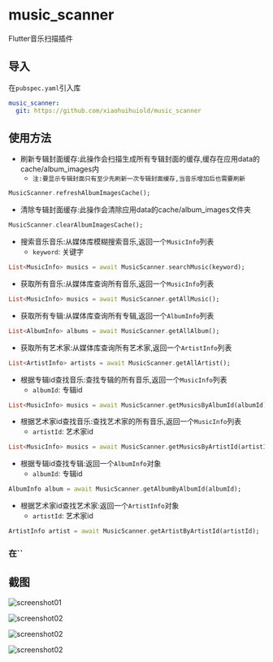 # music_scanner

Flutter音乐扫描插件

## 导入

在`pubspec.yaml`引入库
```yaml
music_scanner:
  git: https://github.com/xiaohuihuiold/music_scanner
```

## 使用方法

* 刷新专辑封面缓存:此操作会扫描生成所有专辑封面的缓存,缓存在应用data的cache/album_images内
  * `注:要显示专辑封面只有至少先刷新一次专辑封面缓存,当音乐增加后也需要刷新`
```dart
MusicScanner.refreshAlbumImagesCache();
```

* 清除专辑封面缓存:此操作会清除应用data的cache/album_images文件夹
```dart
MusicScanner.clearAlbumImagesCache();
```

* 搜索音乐音乐:从媒体库模糊搜索音乐,返回一个`MusicInfo`列表
  * `keyword`: 关键字
```dart
List<MusicInfo> musics = await MusicScanner.searchMusic(keyword);
```

* 获取所有音乐:从媒体库查询所有音乐,返回一个`MusicInfo`列表
```dart
List<MusicInfo> musics = await MusicScanner.getAllMusic();
```

* 获取所有专辑:从媒体库查询所有专辑,返回一个`AlbumInfo`列表
```dart
List<AlbumInfo> albums = await MusicScanner.getAllAlbum();
```

* 获取所有艺术家:从媒体库查询所有艺术家,返回一个`ArtistInfo`列表
```dart
List<ArtistInfo> artists = await MusicScanner.getAllArtist();
```

* 根据专辑id查找音乐:查找专辑的所有音乐,返回一个`MusicInfo`列表
  * `albumId`: 专辑id
```dart
List<MusicInfo> musics = await MusicScanner.getMusicsByAlbumId(albumId);
```

* 根据艺术家id查找音乐:查找艺术家的所有音乐,返回一个`MusicInfo`列表
  * `artistId`: 艺术家id
```dart
List<MusicInfo> musics = await MusicScanner.getMusicsByArtistId(artistId);
```

* 根据专辑id查找专辑:返回一个`AlbumInfo`对象
  * `albumId`: 专辑id
```dart
AlbumInfo album = await MusicScanner.getAlbumByAlbumId(albumId);
```

* 根据艺术家id查找艺术家:返回一个`ArtistInfo`对象
  * `artistId`: 艺术家id
```dart
ArtistInfo artist = await MusicScanner.getArtistByArtistId(artistId);
```


### 在``

## 截图

![screenshot01](./screenshots/screenshot01.png)

![screenshot02](./screenshots/screenshot02.png)

![screenshot02](./screenshots/screenshot04.png)

![screenshot02](./screenshots/screenshot03.png)